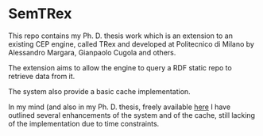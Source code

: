 # SemTRex

This repo contains my Ph. D. thesis work which is an extension to an existing CEP engine, called TRex and developed at Politecnico di Milano by Alessandro Margara, Gianpaolo Cugola and others.

The extension aims to allow the engine to query a RDF static repo to retrieve data from it.

The system also provide a basic cache implementation.

In my mind (and also in my Ph. D. thesis, freely available [here](https://www.politesi.polimi.it/handle/10589/98542) I have outlined several enhancements of the system and of the cache, still lacking of the implementation due to time constraints.
